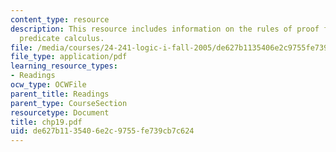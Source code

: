```yaml
---
content_type: resource
description: This resource includes information on the rules of proof for the full
  predicate calculus.
file: /media/courses/24-241-logic-i-fall-2005/de627b1135406e2c9755fe739cb7c624_chp19.pdf
file_type: application/pdf
learning_resource_types:
- Readings
ocw_type: OCWFile
parent_title: Readings
parent_type: CourseSection
resourcetype: Document
title: chp19.pdf
uid: de627b11-3540-6e2c-9755-fe739cb7c624
---
```

